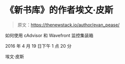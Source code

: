 # 《新书库》的作者埃文·皮斯

> 原文：<https://thenewstack.io/author/evan_pease/>

如何使用 cAdvisor 和 Wavefront 监控集装箱

2016 年 4 月 19 日下午 1 点 20 分

埃文·皮斯